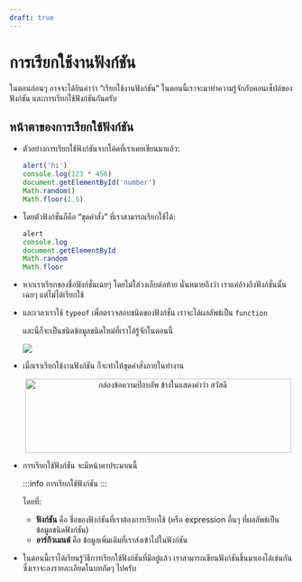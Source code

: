 ```yaml
---
draft: true
---
```


<script setup>
  import { reactive } from 'vue'
  import JsConsole from './components/JsConsole.vue'
  import CodeTemplate from './components/CodeTemplate.vue'
</script>

# การเรียกใช้งานฟังก์ชัน

ในตอนก่อนๆ อาจจะได้ยินคำว่า “เรียกใช้งานฟังก์ชัน”
ในตอนนี้เราจะมาทำความรู้จักกับคอนเซ็ปต์ของฟังก์ชัน และการเรียกใช้ฟังก์ชันกันครับ

## หน้าตาของการเรียกใช้ฟังก์ชัน

- ตัวอย่างการเรียกใช้ฟังก์ชันจากโค้ดที่เราเคยเขียนมาแล้ว:

  ```js
  alert('hi')
  console.log(123 * 456)
  document.getElementById('number')
  Math.random()
  Math.floor(1.5)
  ```

- โดยตัวฟังก์ชั่นก็คือ “ชุดคำสั่ง” ที่เราสามารถเรียกใช้ได้:

  ```js
  alert
  console.log
  document.getElementById
  Math.random
  Math.floor
  ```

- หากเราเรียกของชื่อฟังก์ชั่นเฉยๆ โดยไม่ใส่วงเล็บต่อท้าย
  นั่นหมายถึงว่า เราแค่อ้างถึงฟังก์ชั่นนั้นเฉยๆ แต่ไม่ได้เรียกใช้

  <JsConsole input="alert" :output="{value: {$fn: 'alert() { [native code] }'}}" />

- และเวลาเราใช้ `typeof` เพื่อตรวจสอบชนิดของฟังก์ชั่น เราจะได้ผลลัพธ์เป็น `function`

  <JsConsole input="typeof alert" :output="{value: 'function'}" />

  และนี่ก็จะเป็นชนิดข้อมูลชนิดใหม่ที่เราได้รู้จักในตอนนี้

  ![](https://im.dt.in.th/ipfs/bafybeihextjgdvjep5hbmomzdcysy6hb5vlguiuwfnf2g2hl2fcnsih3se/image.webp)

- เมื่อเราเรียกใช้งานฟังก์ชัน ก็จะทำให้ชุดคำสั่งภายในทำงาน

  <JsConsole input="alert('สวัสดี')" :output="{value: undefined}"><div style="text-align: center"><img src="https://im.dt.in.th/ipfs/bafybeiadh64moqbhsi4vupgtc6yiqfsssmzsvgsmezl3bfrqn6nymgxsaq/sawasdee.webp" alt="กล่องข้อความป๊อบอัพ ข้างในแสดงคำว่า สวัสดี" width="472" height="131" style="margin: 0 auto"></div></JsConsole>

- การเรียกใช้ฟังก์ชัน จะมีหน้าตาประมาณนี้

  :::info การเรียกใช้ฟังก์ชัน
  <CodeTemplate template="[placeholder] ฟังก์ชัน :: ( :: )" />
  <CodeTemplate template="[placeholder] ฟังก์ชัน :: ( :: [placeholder] อาร์กิวเมนต์ :: )" />
  <CodeTemplate template="[placeholder] ฟังก์ชัน :: ( :: [placeholder] อาร์กิวเมนต์ 1 :: ', ' :: [placeholder] อาร์กิวเมนต์ 2 :: , :: [placeholder] ... :: )" />
  :::

  โดยที่:

  - **ฟังก์ชัน** คือ ชื่อของฟังก์ชันที่เราต้องการเรียกใช้ (หรือ expression อื่นๆ ที่ผลลัพธ์เป็นข้อมูลชนิดฟังก์ชัน)
  - **อาร์กิวเมนต์** คือ ข้อมูลเพิ่มเติมที่เราส่งเข้าไปในฟังก์ชัน

- ในตอนนี้เราได้เรียนรู้วิธีการเรียกใช้ฟังก์ชันที่มีอยู่แล้ว
  เราสามารถเขียนฟังก์ชันขึ้นมาเองได้เช่นกัน
  ซึ่งเราจะลงรายละเอียดในบทถัดๆ ไปครับ
